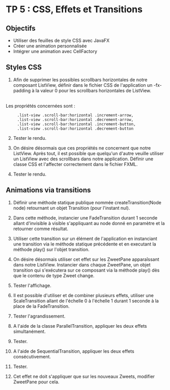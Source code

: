 <div class="pb"></div>

# TP 5 :  CSS, Effets et Transitions

## Objectifs

- Utiliser des feuilles de style CSS avec JavaFX
- Créer une animation personnalisée
- Intégrer une animation avec CellFactory

## Styles CSS
 
1. Afin de supprimer les possibles scrollbars horizontales de notre composant ListView, définir dans le fichier CSS de l'application un -fx-padding à la valeur 0 pour les scrollbars horizontales de ListView.
<br>
Les propriétés concernées sont :
 
         .list-view .scroll-bar:horizontal .increment-arrow,
         .list-view .scroll-bar:horizontal .decrement-arrow,
         .list-view .scroll-bar:horizontal .increment-button,
         .list-view .scroll-bar:horizontal .decrement-button
        
2. Tester le rendu.

3. On désire désormais que ces propriétés ne concernent que notre ListView. Après tout, il est possible que quelqu'un d'autre veuille utiliser un ListView avec des scrollbars dans notre application. Définir une classe CSS et l'affecter correctement dans le fichier FXML.

4. Tester le rendu.

<div class="pb"></div>

## Animations via transitions

1. Définir une méthode statique publique nommée createTransition(Node node) retournant un objet Transition (pour l'instant nul).

2. Dans cette méthode, instancier une FadeTransition durant 1 seconde allant d'invisible à visible s'appliquant au node donné en paramètre et la retourner comme résultat.

3. Utiliser cette transition sur un élément de l'application en instanciant une transition via le méthode statique précédente et en executant la méthode play() sur l'objet transition.

4. On désire désormais utiliser cet effet sur les ZweetPane apparaîssant dans notre ListView. Instancier dans chaque ZweetPane, un objet transition qui s'exécutera sur ce composant via la méthode play() dès que le contenu de type Zweet change.

5. Tester l'affichage.

6. Il est possible d'utiliser et de combiner plusieurs effets, utiliser une ScaleTransition allant de l'échelle 0 à l'échelle 1 durant 1 seconde à la place de la FadeTransition.

7. Tester l'agrandissement.

8. A l'aide de la classe ParallelTransition, appliquer les deux effets simultanément.

9. Tester.

10. A l'aide de SequentialTransition, appliquer les deux effets consécutivement.

11. Tester.

12. Cet effet ne doit s'appliquer que sur les nouveaux Zweets, modifier ZweetPane pour cela.
